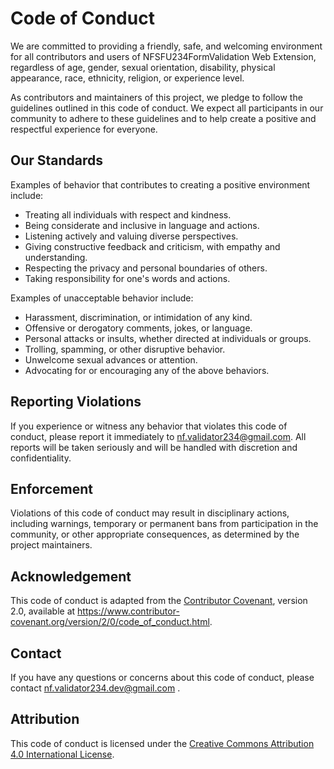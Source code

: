 # Code of Conduct

We are committed to providing a friendly, safe, and welcoming environment for all contributors and users of NFSFU234FormValidation Web Extension, regardless of age, gender, sexual orientation, disability, physical appearance, race, ethnicity, religion, or experience level. 

As contributors and maintainers of this project, we pledge to follow the guidelines outlined in this code of conduct. We expect all participants in our community to adhere to these guidelines and to help create a positive and respectful experience for everyone.

## Our Standards

Examples of behavior that contributes to creating a positive environment include:

- Treating all individuals with respect and kindness.
- Being considerate and inclusive in language and actions.
- Listening actively and valuing diverse perspectives.
- Giving constructive feedback and criticism, with empathy and understanding.
- Respecting the privacy and personal boundaries of others.
- Taking responsibility for one's words and actions.

Examples of unacceptable behavior include:

- Harassment, discrimination, or intimidation of any kind.
- Offensive or derogatory comments, jokes, or language.
- Personal attacks or insults, whether directed at individuals or groups.
- Trolling, spamming, or other disruptive behavior.
- Unwelcome sexual advances or attention.
- Advocating for or encouraging any of the above behaviors.

## Reporting Violations

If you experience or witness any behavior that violates this code of conduct, please report it immediately to nf.validator234@gmail.com. All reports will be taken seriously and will be handled with discretion and confidentiality.

## Enforcement

Violations of this code of conduct may result in disciplinary actions, including warnings, temporary or permanent bans from participation in the community, or other appropriate consequences, as determined by the project maintainers. 

## Acknowledgement

This code of conduct is adapted from the [Contributor Covenant](https://www.contributor-covenant.org), version 2.0, available at https://www.contributor-covenant.org/version/2/0/code_of_conduct.html.

## Contact

If you have any questions or concerns about this code of conduct, please contact nf.validator234.dev@gmail.com .

## Attribution

This code of conduct is licensed under the [Creative Commons Attribution 4.0 International License](http://creativecommons.org/licenses/by/4.0/). 


